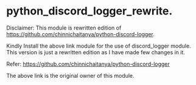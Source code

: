 # python_discord_logger_rewrite. 
Disclaimer: This module is rewritten edition of https://github.com/chinnichaitanya/python-discord-logger. 

Kindly Install the above link module for the use of discord_logger module. This version is just a rewritten edition as I have made few changes in it. 

Refer: https://github.com/chinnichaitanya/python-discord-logger

The above link is the original owner of this module.
